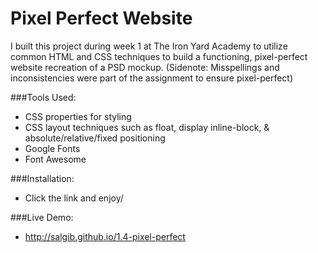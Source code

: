 # Pixel Perfect Website

I built this project during week 1 at The Iron Yard Academy to utilize common HTML and CSS techniques to build a functioning, pixel-perfect website recreation of a PSD mockup. (Sidenote: Misspellings and inconsistencies were part of the assignment to ensure pixel-perfect)

###Tools Used:
* CSS properties for styling
* CSS layout techniques such as float, display inline-block, & absolute/relative/fixed positioning
* Google Fonts
* Font Awesome


###Installation:
* Click the link and enjoy/

###Live Demo:
* http://salgib.github.io/1.4-pixel-perfect  
